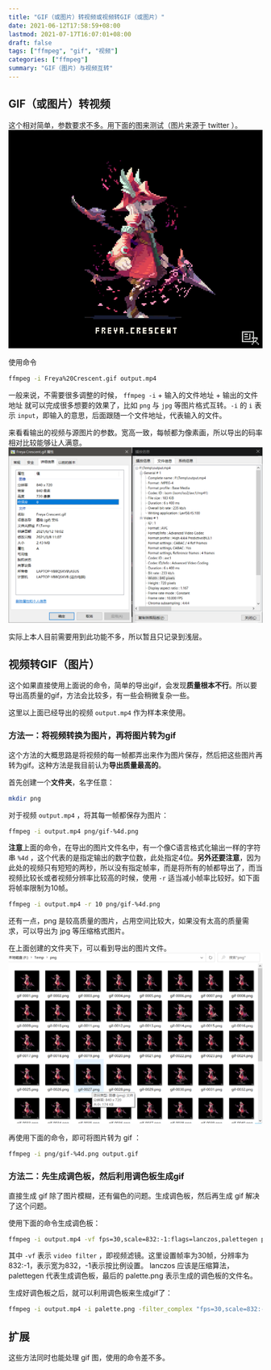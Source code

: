 ```yaml
---
title: "GIF（或图片）转视频或视频转GIF（或图片）"
date: 2021-06-12T17:58:59+08:00
lastmod: 2021-07-17T16:07:01+08:00
draft: false
tags: ["ffmpeg", "gif", "视频"]
categories: ["ffmpeg"]
summary: "GIF（图片）与视频互转"
---
```


## GIF（或图片）转视频
这个相对简单，参数要求不多。用下面的图来测试（图片来源于 twitter ）。
![样图](Freya%20Crescent.gif)

使用命令
```sh
ffmpeg -i Freya%20Crescent.gif output.mp4
```

一般来说，不需要很多调整的时候， `ffmpeg -i` + 输入的文件地址 + 输出的文件地址 就可以完成很多想要的效果了，比如 `png` 与 `jpg` 等图片格式互转。`-i` 的 `i` 表示 `input`，即输入的意思，后面跟随一个文件地址，代表输入的文件。

来看看输出的视频与源图片的参数。宽高一致，每帧都为像素画，所以导出的码率相对比较能够让人满意。
![参数比较](gif-compare-mp4.png)

实际上本人目前需要用到此功能不多，所以暂且只记录到浅层。

## 视频转GIF（图片）
这个如果直接使用上面说的命令，简单的导出gif，会发现**质量根本不行**。所以要导出高质量的gif，方法会比较多，有一些会稍微复杂一些。

这里以上面已经导出的视频 `output.mp4` 作为样本来使用。

### 方法一：将视频转换为图片，再将图片转为gif
这个方法的大概思路是将视频的每一帧都弄出来作为图片保存，然后把这些图片再转为gif。这种方法是我目前认为**导出质量最高的**。

首先创建一个**文件夹**，名字任意：
```sh
mkdir png
```

对于视频 `output.mp4` ，将其每一帧都保存为图片：
```sh
ffmpeg -i output.mp4 png/gif-%4d.png
```

**注意**上面的命令，在导出的图片文件名中，有一个像C语言格式化输出一样的字符串 `%4d` ，这个代表的是指定输出的数字位数，此处指定4位。**另外还要注意**，因为此处的视频只有短短的两秒，所以没有指定帧率，而是将所有的帧都导出了，而当视频比较长或者视频分辨率比较高的时候，使用 `-r` 适当减小帧率比较好。如下面将帧率限制为10帧。
```sh
ffmpeg -i output.mp4 -r 10 png/gif-%4d.png
```

还有一点，png 是较高质量的图片，占用空间比较大，如果没有太高的质量需求，可以导出为 jpg 等压缩格式图片。

在上面创建的文件夹下，可以看到导出的图片文件。
![导出的图片](mp4-output-png.png)

再使用下面的命令，即可将图片转为 gif ：
```sh
ffmpeg -i png/gif-%4d.png output.gif
```

### 方法二：先生成调色板，然后利用调色板生成gif
直接生成 gif 除了图片模糊，还有偏色的问题。生成调色板，然后再生成 gif 解决了这个问题。

使用下面的命令生成调色板：
```sh
ffmpeg -i output.mp4 -vf fps=30,scale=832:-1:flags=lanczos,palettegen palette.png
```

其中 `-vf` 表示 `video filter` ，即视频滤镜。这里设置帧率为30帧，分辨率为832:-1，表示宽为832，-1表示按比例设置。 lanczos 应该是压缩算法， palettegen 代表生成调色板，最后的 palette.png 表示生成的调色板的文件名。

生成好调色板之后，就可以利用调色板来生成gif了：
```sh
ffmpeg -i output.mp4 -i palette.png -filter_complex "fps=30,scale=832:-1:flags=lanczos[x];[x][1:v]paletteuse" out.gif
```

## 扩展
这些方法同时也能处理 gif 图，使用的命令差不多。